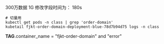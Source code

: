 300万数据 1G 修改字段时间为： 180s

```shell
# 切量用
kubectl get pods -n class | grep 'order-domain'
kubetail fjkt-order-domain-deployment-blue-78d7b94d75 logs -n class
```

__TAG__.container_name = "fjkt-order-domain" and "error"